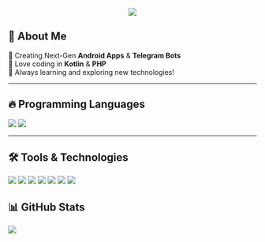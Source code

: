 <p align="center">
  <img src="https://readme-typing-svg.herokuapp.com?color=22FF00&size=25&center=true&vCenter=true&width=500&lines=Welcome+to+my+Account;Android+Developer;+Telegram+Bot+Creator;Always+learning+new+things!" />
</p>




## 🚀 About Me  
🔹 Creating Next-Gen **Android Apps** & **Telegram Bots**  
🔹 Love coding in **Kotlin** & **PHP**  
🔹 Always learning and exploring new technologies!  

---

## 🔥 Programming Languages  
<p align="start">
  <img src="https://img.shields.io/badge/Kotlin-%230095D5.svg?style=for-the-badge&logo=kotlin&logoColor=white">
  <img src="https://img.shields.io/badge/PHP-%23777BB4.svg?style=for-the-badge&logo=php&logoColor=white">
</p>

---

## 🛠️ Tools & Technologies  
<p align="start">
  <img src="https://img.shields.io/badge/Android%20Studio-3DDC84?style=for-the-badge&logo=android-studio&logoColor=white">
  <img src="https://img.shields.io/badge/Firebase-FFCA28?style=for-the-badge&logo=firebase&logoColor=black">
  <img src="https://img.shields.io/badge/MySQL-4479A1?style=for-the-badge&logo=mysql&logoColor=white">
  <img src="https://img.shields.io/badge/Git-%23F05032.svg?style=for-the-badge&logo=git&logoColor=white">
  <img src="https://img.shields.io/badge/GitHub-%23181717.svg?style=for-the-badge&logo=github&logoColor=white">
  <img src="https://img.shields.io/badge/Postman-FF6C37?style=for-the-badge&logo=postman&logoColor=white">
  <img src="https://img.shields.io/badge/Figma-%23F24E1E.svg?style=for-the-badge&logo=figma&logoColor=white">
</p>


## 📊 GitHub Stats  

<p align="start">
  <img src="https://github-readme-stats.vercel.app/api/top-langs/?username=abduvositin&layout=compact&langs_count=6&theme=radical" />
</p>

